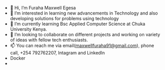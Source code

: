 - 👋 Hi, I’m Furaha Maxwell Egesa
- 👀 I’m interested in learning new advancements in Technology and also developing solutions for problems using technology
- 🌱 I’m currently learning Bsc Applied Computer Science at Chuka University Kenya.
- 💞️ I’m looking to collaborate on different projects and working on variety of ideas with fellow tech enthusiasts.
- 📫 You can reach me via email(maxwellfuraha91@gmail.com), phone call, +254 792762207, Intagram and LinkedIn
- Docker
- 
<!---
Simply-Furaha/Simply-Furaha is a ✨ special ✨ repository because its `README.md` (this file) appears on your GitHub profile.
You can click the Preview link to take a look at your changes.
--->
